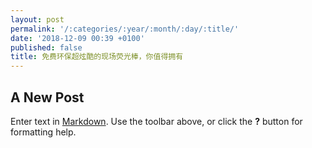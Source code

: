 ```yaml
---
layout: post
permalink: '/:categories/:year/:month/:day/:title/'
date: '2018-12-09 00:39 +0100'
published: false
title: 免费环保超炫酷的现场荧光棒，你值得拥有
---
```

## A New Post

Enter text in [Markdown](http://daringfireball.net/projects/markdown/). Use the toolbar above, or click the **?** button for formatting help.
